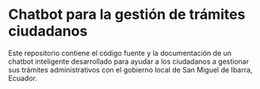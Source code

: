 # Chatbot para la gestión de trámites ciudadanos
Este repositorio contiene el código fuente y la documentación de un chatbot inteligente desarrollado para ayudar a los ciudadanos a gestionar sus trámites administrativos con el gobierno local de San Miguel de Ibarra, Ecuador.

